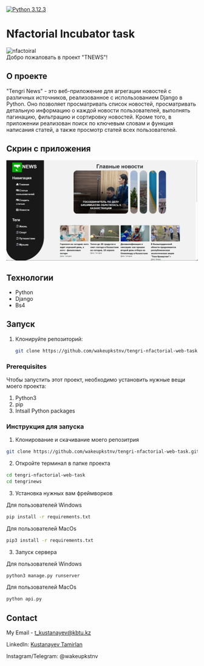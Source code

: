 [![Python 3.12.3](https://img.shields.io/badge/python-3.12.3-blue.svg)](https://www.python.org/downloads/release/python-3123/)


# Nfactorial Incubator task
![nfactoiral](https://www.petroleumjournal.kz/imgdb/release/release_21_0_1244_1444.jpg)
<br>
Добро пожаловать в проект "TNEWS"!



## О проекте

"Tengri News" - это веб-приложение для агрегации новостей с различных источников, реализованное с использованием Django в Python. Оно позволяет просматривать список новостей, просматривать детальную информацию о каждой новости пользователей, выполнять пагинацию, фильтрацию и сортировку новостей. Кроме того, в приложении реализован поиск по ключевым словам и функция написания статей, а также просмотр статей всех пользователей.

## Скрин с приложения

![screen](https://github.com/wakeupkstnv/tengri-nfactorial-web-task/blob/main/proj_screen.png)

## Технологии

* Python
* Django
* Bs4

## Запуск

1. Клонируйте репозиторий:
   ```sh
   git clone https://github.com/wakeupkstnv/tengri-nfactorial-web-task.git

### Prerequisites

Чтобы запустить этот проект, необходимо установить нужные вещи моего проекта:

1. Python3
2. pip
3. Intsall Python packages


### Инструкция для запуска


1. Клонирование и скачивание моего репозитрия
```sh
git clone https://github.com/wakeupkstnv/tengri-nfactorial-web-task.git
```
2. Откройте терминал в папке проекта
```sh 
cd tengri-nfactorial-web-task
cd tengrinews
```

3. Установка нужных вам фреймворков

Для пользователей Windows
```sh
pip install -r requirements.txt

```
Для пользователей MacOs
```sh
pip3 install -r requirements.txt
```
3. Запуск сервера

Для пользователей Windows

```sh
python3 manage.py runserver

```
Для пользователей MacOs

```sh
python api.py
```




## Contact

My Email - [t_kustanayev@kbtu.kz](t_kustanayev@kbtu.kz)

LinkedIn: [Kustanayev Tamirlan](https://www.linkedin.com/in/tamirlan-kustanayev-b3ba6b276/?originalSubdomain=kz)

Instagram/Telegram: @wakeupkstnv
